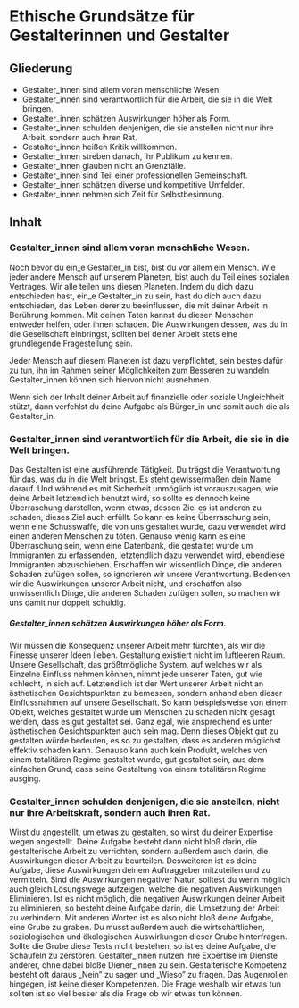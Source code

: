 # Ethische Grundsätze für Gestalterinnen und Gestalter

## Gliederung
- Gestalter_innen sind allem voran menschliche Wesen.
- Gestalter_innen sind verantwortlich für die Arbeit, die sie in die Welt bringen.
- Gestalter_innen schätzen Auswirkungen höher als Form.
- Gestalter_innen schulden denjenigen, die sie anstellen nicht nur ihre Arbeit, sondern auch ihren Rat.
- Gestalter_innen heißen Kritik willkommen.
- Gestalter_innen streben danach, ihr Publikum zu kennen.
- Gestalter_innen glauben nicht an Grenzfälle.
- Gestalter_innen sind Teil einer professionellen Gemeinschaft.
- Gestalter_innen schätzen diverse und kompetitive Umfelder.
- Gestalter_innen nehmen sich Zeit für Selbstbesinnung.

## Inhalt
### Gestalter_innen sind allem voran menschliche Wesen.
Noch bevor du ein_e Gestalter_in bist, bist du vor allem ein Mensch. Wie jeder andere Mensch auf unserem Planeten, bist auch du Teil eines sozialen Vertrages. Wir alle teilen uns diesen Planeten. Indem du dich dazu entschieden hast, ein_e Gestalter_in zu sein, hast du dich auch dazu entschieden, das Leben derer zu beeinflussen, die mit deiner Arbeit in Berührung kommen. Mit deinen Taten kannst du diesen Menschen entweder helfen, oder ihnen schaden. Die Auswirkungen dessen, was du in die Gesellschaft einbringst, sollten bei deiner Arbeit stets eine grundlegende Fragestellung sein.

Jeder Mensch auf diesem Planeten ist dazu verpflichtet, sein bestes dafür zu tun, ihn im Rahmen seiner Möglichkeiten zum Besseren zu wandeln. Gestalter_innen können sich hiervon nicht ausnehmen.

Wenn sich der Inhalt deiner Arbeit auf finanzielle oder soziale Ungleichheit stützt, dann verfehlst du deine Aufgabe als Bürger_in und somit auch die als Gestalter_in.

### Gestalter_innen sind verantwortlich für die Arbeit, die sie in die Welt bringen.
Das Gestalten ist eine ausführende Tätigkeit. Du trägst die Verantwortung für das, was du in die Welt bringst. Es steht gewissermaßen dein Name darauf. Und während es mit Sicherheit unmöglich ist vorauszusagen, wie deine Arbeit letztendlich benutzt wird, so sollte es dennoch keine Überraschung darstellen, wenn etwas, dessen Ziel es ist anderen zu schaden, dieses Ziel auch erfüllt. So kann es keine Überraschung sein, wenn eine Schusswaffe, die von uns gestaltet wurde, dazu verwendet wird einen anderen Menschen zu töten. Genauso wenig kann es eine Überraschung sein, wenn eine Datenbank, die gestaltet wurde um Immigranten zu erfassenden, letztendlich dazu verwendet wird, ebendiese Immigranten abzuschieben. Erschaffen wir wissentlich Dinge, die anderen Schaden zufügen sollen, so ignorieren wir unsere Verantwortung. Bedenken wir die Auswirkungen unserer Arbeit nicht, und erschaffen also unwissentlich Dinge, die anderen Schaden zufügen sollen, so machen wir uns damit nur doppelt schuldig.

##### Gestalter_innen schätzen Auswirkungen höher als Form.
Wir müssen die Konsequenz unserer Arbeit mehr fürchten, als wir die Finesse unserer Ideen lieben.
Gestaltung existiert nicht im luftleeren Raum. Unsere Gesellschaft, das größtmögliche System, auf welches wir als Einzelne Einfluss nehmen können, nimmt jede unserer Taten, gut wie schlecht, in sich auf. Letztendlich ist der Wert unserer Arbeit nicht an ästhetischen Gesichtspunkten zu bemessen, sondern anhand eben dieser Einflussnahmen auf unsere Gesellschaft.
So kann beispielsweise von einem Objekt, welches gestaltet wurde um Menschen zu schaden nicht gesagt werden, dass es gut gestaltet sei. Ganz egal, wie ansprechend es unter ästhetischen Gesichtspunkten auch sein mag. Denn dieses Objekt gut zu gestalten würde bedeuten, es so zu gestalten, dass es anderen möglichst effektiv schaden kann. Genauso kann auch kein Produkt, welches von einem totalitären Regime gestaltet wurde, gut gestaltet sein, aus dem einfachen Grund, dass seine Gestaltung von einem totalitären Regime ausging.

### Gestalter_innen schulden denjenigen, die sie anstellen, nicht nur ihre Arbeitskraft, sondern auch ihren Rat.
Wirst du angestellt, um etwas zu gestalten, so wirst du deiner Expertise wegen angestellt. Deine Aufgabe besteht dann nicht bloß darin, die gestalterische Arbeit zu verrichten, sondern außerdem auch darin, die Auswirkungen dieser Arbeit zu beurteilen. Desweiteren ist es deine Aufgabe, diese Auswirkungen deinem Auftraggeber mitzuteilen und zu vermitteln. Sind die Auswirkungen negativer Natur, solltest du wenn möglich auch gleich Lösungswege aufzeigen, welche die negativen Auswirkungen Eliminieren. Ist es nicht möglich, die negativen Auswirkungen deiner Arbeit zu eliminieren, so besteht deine Aufgabe darin, die Umsetzung der Arbeit zu verhindern.
Mit anderen Worten ist es also nicht bloß deine Aufgabe, eine Grube zu graben. Du musst außerdem auch die wirtschaftlichen, soziologischen und ökologischen Auswirkungen dieser Grube hinterfragen. Sollte die Grube diese Tests nicht bestehen, so ist es deine Aufgabe, die Schaufeln zu zerstören.
Gestalter_innen nutzen ihre Expertise im Dienste anderer, ohne dabei bloße Diener_innen zu sein. Gestalterische Kompetenz besteht oft daraus „Nein” zu sagen und „Wieso” zu fragen. Das Augenrollen hingegen, ist keine dieser Kompetenzen. Die Frage weshalb wir etwas tun sollten ist so viel besser als die Frage ob wir etwas tun können.
